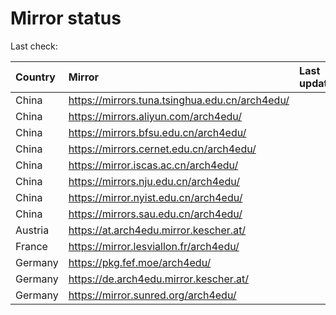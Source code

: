 <script src="./time.js"></script>
# Mirror status
Last check: <script type="text/javascript">localize(1716006131.1681495);</script>

|Country|Mirror|Last update|
|:------|:-----|:----------|
|China|https://mirrors.tuna.tsinghua.edu.cn/arch4edu/|<script type="text/javascript">localize(1715970849);</script>|
|China|https://mirrors.aliyun.com/arch4edu/|<script type="text/javascript">localize(1715970849);</script>|
|China|https://mirrors.bfsu.edu.cn/arch4edu/|<script type="text/javascript">localize(1715970849);</script>|
|China|https://mirrors.cernet.edu.cn/arch4edu/|<script type="text/javascript">localize(1715970849);</script>|
|China|https://mirror.iscas.ac.cn/arch4edu/|<script type="text/javascript">localize(1715970849);</script>|
|China|https://mirrors.nju.edu.cn/arch4edu/|<script type="text/javascript">localize(1715970849);</script>|
|China|https://mirror.nyist.edu.cn/arch4edu/|<script type="text/javascript">localize(1715927622);</script>|
|China|https://mirrors.sau.edu.cn/arch4edu/|<script type="text/javascript">localize(1715970849);</script>|
|Austria|https://at.arch4edu.mirror.kescher.at/|<script type="text/javascript">localize(1715970849);</script>|
|France|https://mirror.lesviallon.fr/arch4edu/|<script type="text/javascript">localize(1715970849);</script>|
|Germany|https://pkg.fef.moe/arch4edu/|<script type="text/javascript">localize(1715970849);</script>|
|Germany|https://de.arch4edu.mirror.kescher.at/|<script type="text/javascript">localize(1715970849);</script>|
|Germany|https://mirror.sunred.org/arch4edu/|<script type="text/javascript">localize(1715970849);</script>|

<script src="./tablefilter/tablefilter.js"></script>
<script src="./table.js"></script>